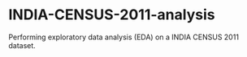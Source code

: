 # INDIA-CENSUS-2011-analysis
Performing exploratory data analysis (EDA) on a INDIA CENSUS 2011 dataset.
